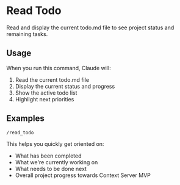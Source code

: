 # Read Todo

Read and display the current todo.md file to see project status and remaining tasks.

## Usage

When you run this command, Claude will:
1. Read the current todo.md file
2. Display the current status and progress
3. Show the active todo list
4. Highlight next priorities

## Examples

```
/read_todo
```

This helps you quickly get oriented on:
- What has been completed
- What we're currently working on
- What needs to be done next
- Overall project progress towards Context Server MVP
